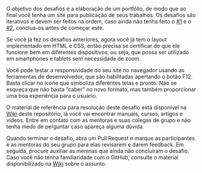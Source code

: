 O objetivo dos desafios é a elaboração de um portfólio, de modo que ao final você tenha um site para publicação de seus trabalhos. Os desafios são iterativos e devem ser feitos na ordem, caso ainda não tenha feito o [#1](desafio1.md) e o [#2](desafio2.md), conclua-os antes de começar este.

Se você já fez os desafios anteriores, agora você já tem o layout implementado em HTML e CSS, então precisa se certificar de que ele funcione bem em diferentes dispositivos, ou seja, que possa ser utilizado em smartphones e tablets sem necessidade de zoom.

Você pode testar a responsividade do seu site no navegador usando as ferramentas de desenvolvedor, que são habilitadas apertando o botão F12. Basta clicar no ícone que simboliza diferentes telas e pronto. Não se esqueça que não basta “caber” no novo formato, mas também proporcionar uma boa experiência para o usuário.

O material de referência para resolução deste desafio está disponível na [Wiki](https://github.com/WoMakersCode/front-end-study-group-rj/wiki/Design-Responsivo) deste repositório, lá você vai encontrar manuais, cursos, artigos e vídeos. Entre em contato com as mentoras e suas colegas de grupo e não tenha medo de perguntar caso apareça alguma dúvida.

Quando terminar o desafio, abra um Pull Request e marque as participantes e as mentoras do seu grupo para elas revisarem e darem feedback. Em seguida, procure auxiliar as meninas que ainda não concluíram o desafio. Caso você não tenha familiaridade com o GitHub, consulte o material disponibilizado na [Wiki](https://github.com/WoMakersCode/front-end-study-group-rj/wiki/Git) sobre o assunto.
